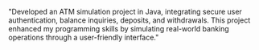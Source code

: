 "Developed an ATM simulation project in Java, integrating secure user authentication, balance inquiries, deposits, and withdrawals. This project enhanced my programming skills by simulating real-world banking operations through a user-friendly interface."
